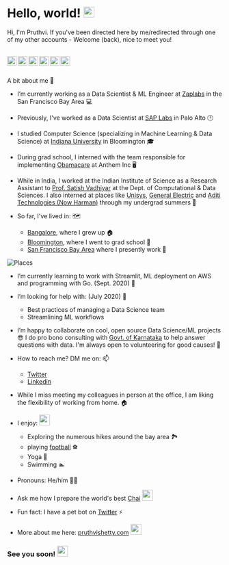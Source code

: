 # Hello, world! <img src="https://media.giphy.com/media/WqR7WfQVrpXNcmrm81/giphy.gif" width="25px"> 

Hi, I'm Pruthvi. If you've been directed here by me/redirected through one of my other accounts -  Welcome (back), nice to meet you! 

<br />

<a href="https://www.linkedin.com/in/pruthvishetty">
  <img align="left" alt="Pruthvi's Linkedin" width="22px" src="https://simpleicons.org/icons/linkedin.svg" />
</a>

<a href="https://www.twitter.com/pruthvishetty">
  <img align="left" alt="Pruthvi's Twitter" width="22px" src="https://simpleicons.org/icons/twitter.svg" />
</a>

<a href="https://www.instagram.com/pruthvishetty">
  <img align="left" alt="Pruthvi's Instagram" width="22px" src="https://simpleicons.org/icons/instagram.svg" />
</a>

<a href="https://medium.com/pruthvi-shetty">
  <img align="left" alt="Pruthvi's Medium" width="22px" src="https://simpleicons.org/icons/medium.svg" />
</a>

<a href="https://www.youtube.com/channel/UC8BB5u0KBy4NIkwMts2RiLA">
  <img align="left" alt="Pruthvi's Youtube" width="22px" src="https://simpleicons.org/icons/youtube.svg" />
</a>

<a href="mailto: pruthvi1124@gmail.com">
  <img align="left" alt="Pruthvi's Email" width="22px" src="https://simpleicons.org/icons/gmail.svg" />
</a>

<br />
<br />

A bit about me 👀 

- I’m currently working as a Data Scientist & ML Engineer at [Zaplabs](https://www.youtube.com/watch?v=mIWpbIKS7FE) in the San Francisco Bay Area 💻 
- Previously, I've worked as a Data Scientist at [SAP Labs](https://www.youtube.com/watch?v=4ftF5kpBKj0) in Palo Alto 🕒 
- I studied Computer Science (specializing in Machine Learning & Data Science) at [Indiana University](https://www.youtube.com/watch?v=9zoY11_v7bA) in Bloomington 🎓 
- During grad school, I interned with the team responsible for implementing [Obamacare](https://media.giphy.com/media/26DOPCEoS8Ntc7suA/giphy.gif) at Anthem Inc 🖥️ 
- While in India, I worked at the Indian Institute of Science as a Research Assistant to [Prof. Satish Vadhiyar](http://cds.iisc.ac.in/faculty/vss/) at the Dept. of Computational & Data Sciences. I also interned at places like [Unisys](https://www.unisys.com/), [General Electric](https://www.ge.com/) and [Aditi Technologies (Now Harman)](https://www.harman.com/) through my undergrad summers 🎒 

- So far, I've lived in: 🗺️ 
   * [Bangalore](youtube.com/watch?v=c8CkE1gWVz0), where I grew up 🏠 
   * [Bloomington](https://www.youtube.com/watch?v=QhYBx761jWQ), where I went to grad school 🏫 
   * [San Francisco Bay Area](https://www.youtube.com/watch?v=h_ayZ-xcMd4) where I presently work 🌉

![Places](https://pruthvishetty.com/wp-content/uploads/2020/07/places-scaled.jpg)

- I’m currently learning to work with Streamlit, ML deployment on AWS and programming with Go. (Sept. 2020) 🌱 
- I’m looking for help with: (July 2020) 🤔 
  * Best practices of managing a Data Science team
  * Streamlining ML workflows  
  
- I’m happy to collaborate on cool, open source Data Science/ML projects 😎  I do pro bono consulting with [Govt. of Karnataka](https://karnataka.gov.in/english) to help answer questions with data. I'm always open to volunteering for good causes! 🤝
- How to reach me? DM me on: 📫 
    * [Twitter](https://twitter.com/pruthvishetty)
    * [Linkedin](https://www.linkedin.com/in/pruthvishetty/)
  
- While I miss meeting my colleagues in person at the office, I am liking the flexibility of working from home. 🏠 
- I enjoy: <img src="https://media.giphy.com/media/iigp4VDyf5dCLRlGkm/giphy.gif" width="25px"> 
 
    * Exploring the numerous hikes around the bay area 🏞 
    * playing [football](https://media.giphy.com/media/PnPU9GhN3V7oVizSHG/giphy.gif) ⚽ 
    * Yoga 🧘 
    * Swimming 🏊  
    
-  Pronouns: He/him 🧔🏻 
- Ask me how I prepare the world's best [Chai](https://en.wikipedia.org/wiki/Masala_chai) <img src="https://media.giphy.com/media/Wm8h2gyEY8VnJeru6f/giphy.gif" width="25px">  
-  Fun fact: I have a pet bot on [Twitter](https://twitter.com/jarvis_tweets) ⚡  
- More about me here: [pruthvishetty.com](https://pruthvishetty.com/) <img src="https://media.giphy.com/media/QTlmH8hEoVoi83mdJC/giphy.gif" width="25px">

### See you soon! <img src="https://media.giphy.com/media/hvRJCLFzcasrR4ia7z/giphy.gif" width="25px">
                                 
                                    
                                        
                                          
                            
